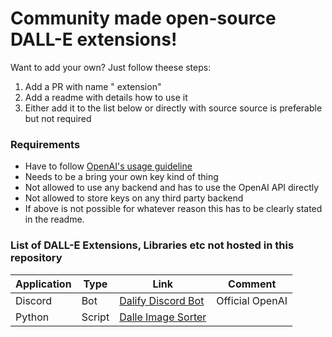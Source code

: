 # Community made open-source DALL-E extensions!

Want to add your own? Just follow theese steps:
1. Add a PR with name "<product> extension"
2. Add a readme with details how to use it
3. Either add it to the list below or directly with source
source is preferable but not required

### Requirements

* Have to follow [OpenAI's usage guideline](https://beta.openai.com/docs/usage-policies)
* Needs to be a bring your own key kind of thing
* Not allowed to use any backend and has to use the OpenAI API directly
* Not allowed to store keys on any third party backend
* If above is not possible for whatever reason this has to be clearly
stated in the readme. 



### List of DALL-E Extensions, Libraries etc not hosted in this repository
| Application | Type | Link | Comment
|---|---|---|---|
| Discord | Bot | [Dalify Discord Bot](https://github.com/openai/dallify-discord-bot) | Official OpenAI
| Python | Script | [Dalle Image Sorter](https://github.com/andrew-1234/imgsorter)|  

